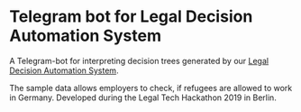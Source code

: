 # Telegram bot for Legal Decision Automation System
A Telegram-bot for interpreting decision trees generated by our [Legal Decision Automation System](https://github.com/fbennets/Legal-Decision-Automation).

The sample data allows employers to check, if refugees are allowed to work in Germany. Developed during the Legal Tech Hackathon 2019 in Berlin.

